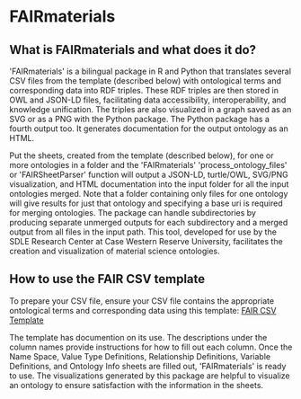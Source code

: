 # FAIRmaterials

## What is FAIRmaterials and what does it do?

'FAIRmaterials' is a bilingual package in R and Python that translates several CSV files from the template (described below) with ontological terms and corresponding data into RDF triples. These RDF triples are then stored in OWL and JSON-LD files, facilitating data accessibility, interoperability, and knowledge unification. The triples are also visualized in a graph saved as an SVG or as a PNG with the Python package. The Python package has a fourth output too. It generates documentation for the output ontology as an HTML.

Put the sheets, created from the template (described below), for one or more ontologies in a folder and the 'FAIRmaterials' 'process_ontology_files' or 'FAIRSheetParser' function will output a JSON-LD, turtle/OWL, SVG/PNG visualization, and HTML documentation into the input folder for all the input ontologies merged. Note that a folder containing only files for one ontology will give results for just that ontology and specifying a base uri is required for merging ontologies. The package can handle subdirectories by producing separate unmerged outputs for each subdirectory and a merged output from all files in the input path. This tool, developed for use by the SDLE Research Center at Case Western Reserve University, facilitates the creation and visualization of material science ontologies.

## How to use the FAIR CSV template

To prepare your CSV file, ensure your CSV file contains the appropriate ontological terms and corresponding data using this template: [FAIR CSV Template](https://docs.google.com/spreadsheets/d/1k7gFRc1Yslc-m65aWfFCxqk5UtrKZl9c3GyEFQvLSFU/edit?usp=sharing)

The template has documention on its use. The descriptions under the column names provide instructions for how to fill out each column. Once the Name Space, Value Type Definitions, Relationship Definitions, Variable Definitions, and Ontology Info sheets are filled out, 'FAIRmaterials' is ready to use. The visualizations generated by this package are helpful to visualize an ontology to ensure satisfaction with the information in the sheets.
